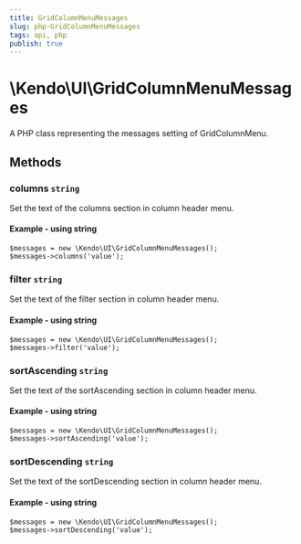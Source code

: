 ```yaml
---
title: GridColumnMenuMessages
slug: php-GridColumnMenuMessages
tags: api, php
publish: true
---
```


# \Kendo\UI\GridColumnMenuMessages

A PHP class representing the messages setting of GridColumnMenu.


## Methods

### columns `string`

Set the text of the columns section in column header menu.


#### Example - using string
    $messages = new \Kendo\UI\GridColumnMenuMessages();
    $messages->columns('value');

### filter `string`

Set the text of the filter section in column header menu.


#### Example - using string
    $messages = new \Kendo\UI\GridColumnMenuMessages();
    $messages->filter('value');

### sortAscending `string`

Set the text of the sortAscending section in column header menu.


#### Example - using string
    $messages = new \Kendo\UI\GridColumnMenuMessages();
    $messages->sortAscending('value');

### sortDescending `string`

Set the text of the sortDescending section in column header menu.


#### Example - using string
    $messages = new \Kendo\UI\GridColumnMenuMessages();
    $messages->sortDescending('value');

